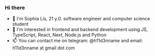 ### Hi there
- 👋 I'm Sophia Lis, 21 y.0. software engineer and computer science student
- 👀 I'm interested in frontend and backend development using JS, TypeScript, React, Next, Node.js and Python
- 📫 You can contact me on telegram: @h11d3nname and email: h11d3nname at gmail dot com
